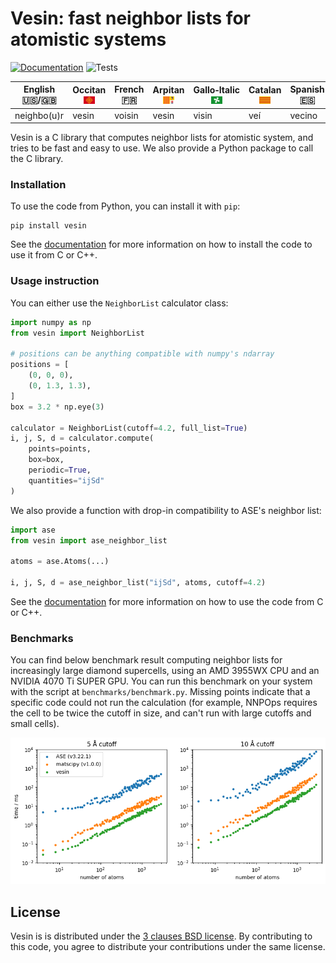 # Vesin: fast neighbor lists for atomistic systems

[![Documentation](https://img.shields.io/badge/docs-latest-brightgreen.svg)](http://luthaf.fr/vesin/)
![Tests](https://img.shields.io/github/check-runs/Luthaf/vesin/main?logo=github&label=tests)

| English 🇺🇸⁠/⁠🇬🇧 | Occitan <img src="./docs/src/static/images/Occitan.png" width=18> | French 🇫🇷 | Arpitan <img src="./docs/src/static/images/Arpitan.png" width=18> | Gallo‑Italic <img src="./docs/src/static/images/Lombardy.png" width=18> | Catalan <img src="./docs/src/static/images/Catalan.png" width=18> | Spanish 🇪🇸 | Italian 🇮🇹 |
|------------------|----------|-----------|----------|--------------|---------|------------|------------|
| neighbo(u)r      | vesin    | voisin    | vesin    | visin        | veí     | vecino     | vicino     |


Vesin is a C library that computes neighbor lists for atomistic system, and tries
to be fast and easy to use. We also provide a Python package to call the C
library.

### Installation

To use the code from Python, you can install it with `pip`:

```
pip install vesin
```

See the [documentation](https://luthaf.fr/vesin/latest/index.html#installation)
for more information on how to install the code to use it from C or C++.

### Usage instruction

You can either use the `NeighborList` calculator class:

```py
import numpy as np
from vesin import NeighborList

# positions can be anything compatible with numpy's ndarray
positions = [
    (0, 0, 0),
    (0, 1.3, 1.3),
]
box = 3.2 * np.eye(3)

calculator = NeighborList(cutoff=4.2, full_list=True)
i, j, S, d = calculator.compute(
    points=points,
    box=box,
    periodic=True,
    quantities="ijSd"
)
```

We also provide a function with drop-in compatibility to ASE's neighbor list:

```py
import ase
from vesin import ase_neighbor_list

atoms = ase.Atoms(...)

i, j, S, d = ase_neighbor_list("ijSd", atoms, cutoff=4.2)
```

See the [documentation](https://luthaf.fr/vesin/latest/c-api.html) for more
information on how to use the code from C or C++.

### Benchmarks

You can find below benchmark result computing neighbor lists for increasingly
large diamond supercells, using an AMD 3955WX CPU and an NVIDIA 4070 Ti SUPER
GPU. You can run this benchmark on your system with the script at
`benchmarks/benchmark.py`. Missing points indicate that a specific code could
not run the calculation (for example, NNPOps requires the cell to be twice the
cutoff in size, and can't run with large cutoffs and small cells).

![Benchmarks](./docs/src/benchmark.png)

## License

Vesin is is distributed under the [3 clauses BSD license](LICENSE). By
contributing to this code, you agree to distribute your contributions under the
same license.
